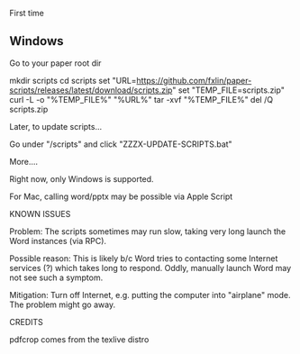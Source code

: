 First time 

## Windows

Go to your paper root dir

mkdir scripts
cd scripts
set "URL=https://github.com/fxlin/paper-scripts/releases/latest/download/scripts.zip"
set "TEMP_FILE=scripts.zip"
curl -L -o "%TEMP_FILE%" "%URL%"
tar -xvf "%TEMP_FILE%"
del /Q scripts.zip


Later, to update scripts...

Go under "/scripts" and click "ZZZX-UPDATE-SCRIPTS.bat"

More....


Right now, only Windows is supported. 

For Mac, calling word/pptx may be possible via Apple Script


KNOWN ISSUES

Problem: 
The scripts sometimes may run slow, taking very long launch the Word instances (via RPC). 

Possible reason: 
This is likely b/c Word tries to contacting some Internet services (?) which takes long to respond. 
Oddly, manually launch Word may not see such a symptom. 

Mitigation: 
Turn off Internet, e.g. putting the computer into "airplane" mode. The problem might go away. 



CREDITS

pdfcrop comes from the texlive distro